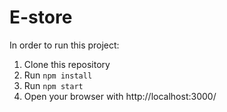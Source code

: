 # E-store

In order to run this project:
1. Clone this repository
2. Run ```npm install```
3. Run ```npm start```
4. Open your browser with http://localhost:3000/
